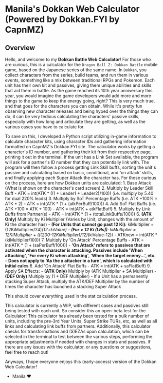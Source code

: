 # Manila's Dokkan Web Calculator (Powered by Dokkan.FYI by CapnMZ)

## Overview

Hello, and welcome to my **Dokkan Battle Web Calculator**! For those who are curious, this is a calculator for the `Dragon Ball Z: Dokkan Battle` mobile game, based on the Japanese series of the same name. In `Dokkan`, you collect characters from the series, build teams, and run them in various events, something like a mix between traditional RPGs and Pokemon. Each unit has their own kit and passives, giving them unique abilities and skills that aid them in battle. As the game reached its 10th year anniversary this year, you would imagine the game developers would add more and more things to the game to keep the energy going, right? This is very much true, and that goes for the characters you can obtain. While it's pretty fun observing new character releases and being hyped over the things they can do, it can be very tedious calculating the characters' passive skills, especially with how long and articulate they are getting, as well as the various cases you have to calculate for.

To save on this, I developed a Python script utilizing in-game information to calculate character kits, using character IDs and gathering information formatted on CapnMZ's Dokkan.FYI site. The calculator works by getting a character's ID number, and gathering their kit from their respective page, printing it out in the terminal. If the unit has a Link Set available, the program will ask for a partner's ID number that they can potentially link with. The program will then follow a process getting Link Skill buffs, sorting the unit's passive and calculating based on basic, conditional, and 'on attack' skills, and finally applying each Super Attack the character has. For those curious on the process, here are how Dokkan units are calculated:
    1. Base Attack (What is shown on the character's card screen)
    2. Multiply by Leader Skill Buff
        - ATK = int(ATK * ((1 + Leader1 + Leader2)/100)) (i.e. multiply by 5.40 for dual 220% leads)
    3. Multiply by SoT Percentage Buffs (i.e. ATK +100% = ATK * 2)
        - ATK = int(ATK * (1 + (atkPerBuff/100)))
    4. Add SoT Flat Buffs (i.e. ATK +100 = ATK + 100)
        - ATK = int(ATK + atkFlatBuff)
    5. Multiply by Link Buffs from Partner(s)
        - ATK = int(ATK * (1 + (totalLinkBuffs/100)))
    6. **(ATK Only)** Multiply by Ki Multiplier (Varies by Unit, changes with the amount of Ki the character has)
        - **(For Units that cannot go past 12 Ki):** kiMultiplier = (12KiMultiplier/24)*(12+kiValue)
        - **(For > 12 Ki (LRs))**: kiMultiplier = 12KiMultiplier + (((200-12KiMultiplier)/12)*(kiValue-12))
        - ATKnew = int(ATK * (kiMultiplier/100))
    7. Multiply by 'On Attack' Percentage Buffs
        - ATK = int(ATK * (1 + (saPerBuff/100)))
        - **'On Attack' refers to passives that are activated when the character is attacking. Passives include 'When attacking', 'For every Ki when attacking', 'When the target enemy...', etc.**
            - **Does not apply to 'As the x attacker in a turn', which is calculated with initial calcs**
    8. Add 'On Attack' Flat Buffs
        - ATK = int(ATK + saFlatBuff)
    9. Apply SA Effects:
        - **(ATK Only)** Multiply by (ATK Multiplier + SA Multiplier)
        - **(DEF Only)** Multiply by (1 + DEF Multiplier)
        - If a Unit has a permanently stacking Super Attack, multiply the ATK/DEF Multiplier by the number of times the character has launched a stacking Super Attack

This should cover everything used in the stat calculation process.

This calculator is currently a WIP, with different cases and passives still being tested with each unit. So consider this an open-beta test for the Calculator! This calculator has already been tested for a bulk number of units, including the pre-3rd Year Units, Super Strike TURs, etc, as well as all links and calculating link buffs from partners. Additionally, this calculator checks for transformations and (S)EZAs upon calculation, which can be selected in the terminal to test between the various steps, performing the appropriate adjustments if needed with changes in stats and passives. If there are any issues with the calculator, or any questions or suggestions, feel free to reach out!

Anyways, I hope everyone enjoys this (early-access) version of the Dokkan Web Calculator!

- Manila ❤